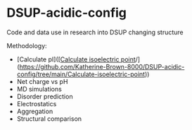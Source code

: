 # DSUP-acidic-config
Code and data use in research into DSUP changing structure

Methodology:
- [Calculate pI]([[Calculate isoelectric point](https://github.com/Katherine-Brown-8000/DSUP-acidic-config/tree/main/Calculate%20isoelectric%20point)/](https://github.com/Katherine-Brown-8000/DSUP-acidic-config/tree/main/Calculate-isoelectric-point))
- Net charge vs pH
- MD simulations
- Disorder prediction
- Electrostatics
- Aggregation
- Structural comparison
